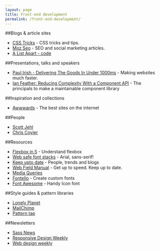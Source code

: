 ```yaml
---
layout: page
title: Front-end development
permalink: /front-end-development/
---
```





##Blogs & article sites

- [CSS Tricks](http://css-tricks.com/) - CSS tricks and tips.
- [Moz Seo](http://moz.com/learn/seo) - SEO and social marketing articles.
- [A List Apart - code](http://alistapart.com/topics/code)

##Presentations, talks and speakers

- [Paul Irish - Delivering The Goods In Under 1000ms](https://docs.google.com/presentation/d/1MtDBNTH1g7CZzhwlJ1raEJagA8qM3uoV7ta6i66bO2M/present?slide=id.g3eb97ca8f_10) - Making websites much faster.
- [Ian Feather: Reducing Complexity With a Component API](https://www.youtube.com/watch?v=XNoX1FRZ8kE) - The principals to make a maintainable component library


##Inspiration and collections

- [Awwwards](http://www.awwwards.com/) - The best sites on the internet


##People

- [Scott Jehl](https://twitter.com/scottjehl)
- [Chris Coyier](https://twitter.com/chriscoyier)


##Resources

- [Flexbox in 5](http://flexboxin5.com/) - Understand flexbox
- [Web safe font stacks](http://www.cssfontstack.com/) - Arial, sans-serif!
- [Keep upto date](http://uptodate.frontendrescue.org/) - People, trends and blogs
- [Web Field Manual](http://webfieldmanual.com/) - Get up to speed. Keep up to date.
- [Media Queries](http://mediaqueri.es/)
- [Fontello](http://fontello.com/) - Create custom fonts
- [Font Awesome](http://fortawesome.github.io/Font-Awesome/) - Handy Icon font

##Style guides & pattern libraries

- [Lonely Planet](http://rizzo.lonelyplanet.com/styleguide/design-elements/colours)
- [MailChimp](http://ux.mailchimp.com/patterns)
- [Pattern tap](http://patterntap.com/)

##Newsletters

- [Sass News](http://sassnews.com/)
- [Responsive Design Weekly](http://responsivedesignweekly.com/)
- [Web design weekly](http://web-design-weekly.com/)

